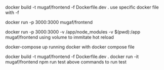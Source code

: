 docker build -t mugaf/frontend -f Dockerfile.dev .
use specific docker file with -f

docker run -p 3000:3000 mugaf/frontend

docker run -p 3000:3000 -v /app/node_modules -v $(pwd):/app mugaf/frontend
using volume to immitate hot reload

docker-compose up
running docker with docker compose file

docker build -t mugaf/frontend -f Dockerfile.dev . 
docker run -it mugaf/frontend npm run test
above commands to run test